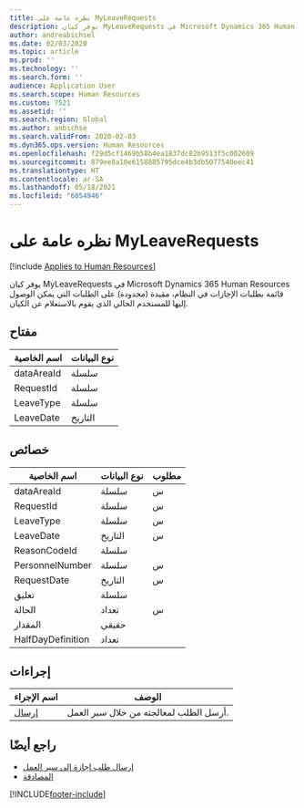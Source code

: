 ```yaml
---
title: نظره عامة على MyLeaveRequests
description: يوفر كيان MyLeaveRequests في Microsoft Dynamics 365 Human Resources قائمة بطلبات الإجازات في النظام، مقيدة (محدودة) على الطلبات التي يمكن الوصول إليها للمستخدم الحالي الذي يقوم بالاستعلام عن الكيان.
author: andreabichsel
ms.date: 02/03/2020
ms.topic: article
ms.prod: ''
ms.technology: ''
ms.search.form: ''
audience: Application User
ms.search.scope: Human Resources
ms.custom: 7521
ms.assetid: ''
ms.search.region: Global
ms.author: anbichse
ms.search.validFrom: 2020-02-03
ms.dyn365.ops.version: Human Resources
ms.openlocfilehash: f29d5cf1469b58b4ea1837dc82b9513f5c002609
ms.sourcegitcommit: 879ee8a10e6158885795dce4b3db5077540eec41
ms.translationtype: HT
ms.contentlocale: ar-SA
ms.lasthandoff: 05/18/2021
ms.locfileid: "6054946"
---
```

# <a name="myleaverequests-overview"></a>نظره عامة على MyLeaveRequests

[!include [Applies to Human Resources](../includes/applies-to-hr.md)]

يوفر كيان MyLeaveRequests في Microsoft Dynamics 365 Human Resources قائمة بطلبات الإجازات في النظام، مقيدة (محدودة) على الطلبات التي يمكن الوصول إليها للمستخدم الحالي الذي يقوم بالاستعلام عن الكيان.

## <a name="key"></a>مفتاح

  | اسم الخاصية | نوع البيانات |
  |---------------|-----------|
  | dataAreaId    | سلسلة    |
  | RequestId     | سلسلة    |
  | LeaveType     | سلسلة    |
  | LeaveDate     | التاريخ      |
  
## <a name="properties"></a>خصائص

  | اسم الخاصية     | نوع البيانات | مطلوب |
  |-------------------|-----------|----------|
  | dataAreaId        | سلسلة    | س        |
  | RequestId         | سلسلة    | س        |
  | LeaveType         | سلسلة    | س        |
  | LeaveDate         | التاريخ      | س        |
  | ReasonCodeId      | سلسلة    |          |
  | PersonnelNumber   | سلسلة    | س        |
  | RequestDate       | التاريخ      | س        |
  | تعليق           | سلسلة    |          |
  | الحالة            | تعداد      | س        |
  | ‏‏المقدار            | حقيقي      |          |
  | HalfDayDefinition | تعداد      |          |

## <a name="actions"></a>إجراءات

 | اسم الإجراء                               | ‏‏الوصف                                     |
 |-------------------------------------------|-------------------------------------------------|
 | [إرسال](hr-developer-api-myleaverequests-submit.md)   | أرسل الطلب لمعالجته من خلال سير العمل. |

## <a name="see-also"></a>راجع أيضًا

- [إرسال طلب إجازة إلى سير العمل](hr-developer-api-myleaverequests-submit.md)
- [المصادقة](hr-developer-api-authentication.md)

[!INCLUDE[footer-include](../includes/footer-banner.md)]